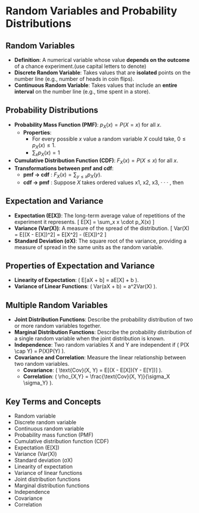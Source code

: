 # Random Variables and Probability Distributions

## Random Variables
- **Definition**: A numerical variable whose value **depends on the outcome** of a chance experiment.(use capital letters to denote)
- **Discrete Random Variable**: Takes values that are **isolated** points on the number line (e.g., number of heads in coin flips).
- **Continuous Random Variable**: Takes values that include an **entire interval** on the number line (e.g., time spent in a store).

## Probability Distributions
- **Probability Mass Function (PMF)**: $p_X(x) = P(X = x)$ for all $x$.
  - **Properties**:
    - For every possible $x$ value a random variable $X$ could
take,  $0 \leq p_X(x) \leq 1$.
    - $\sum_x p_X(x) = 1$
- **Cumulative Distribution Function (CDF)**: $F_X(x) = P(X \leq x)$ for all $x$.
- **Transformations between pmf and cdf**:
  - **pmf $\rightarrow$ cdf** : $F_X(x) = \sum_{y \leq x} p_X(y)$.
  - **cdf $\rightarrow$ pmf** : Suppose $X$ takes ordered values x1, x2, x3, · · · , then

## Expectation and Variance
- **Expectation (E[X])**: The long-term average value of repetitions of the experiment it represents.
  \[
  E[X] = \sum_x x \cdot p_X(x)
  \]
- **Variance (Var(X))**: A measure of the spread of the distribution.
  \[
  Var(X) = E[(X - E[X])^2] = E[X^2] - (E[X])^2
  \]
- **Standard Deviation (σX)**: The square root of the variance, providing a measure of spread in the same units as the random variable.

## Properties of Expectation and Variance
- **Linearity of Expectation**: \( E[aX + b] = aE[X] + b \).
- **Variance of Linear Functions**: \( Var(aX + b) = a^2Var(X) \).

## Multiple Random Variables
- **Joint Distribution Functions**: Describe the probability distribution of two or more random variables together.
- **Marginal Distribution Functions**: Describe the probability distribution of a single random variable when the joint distribution is known.
- **Independence**: Two random variables X and Y are independent if \( P(X \cap Y) = P(X)P(Y) \).
- **Covariance and Correlation**: Measure the linear relationship between two random variables.
  - **Covariance**: \( \text{Cov}(X, Y) = E[(X - E[X])(Y - E[Y])] \).
  - **Correlation**: \( \rho_{X,Y} = \frac{\text{Cov}(X, Y)}{\sigma_X \sigma_Y} \).

## Key Terms and Concepts
- Random variable
- Discrete random variable
- Continuous random variable
- Probability mass function (PMF)
- Cumulative distribution function (CDF)
- Expectation (E[X])
- Variance (Var(X))
- Standard deviation (σX)
- Linearity of expectation
- Variance of linear functions
- Joint distribution functions
- Marginal distribution functions
- Independence
- Covariance
- Correlation
